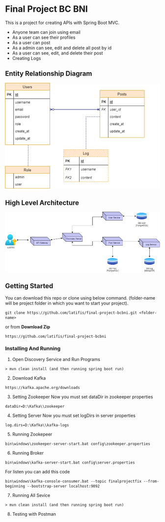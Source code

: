 # Final Project BC BNI
This is a project for creating APIs with Spring Boot MVC.
 - Anyone team can join using email 
 - As a user can see their profiles
 - As a user can post
 - As a admin can see, edit and delete all post by id
 - As a user can see, edit, and delete their post
 - Creating Logs
## Entity Relationship Diagram
![alt text](https://github.com/latifis/etc/blob/main/final-project-bcbni/erd.png?raw=true)
## High Level Architecture
![alt text](https://github.com/latifis/etc/blob/main/final-project-bcbni/hla.png?raw=true)
## Getting Started
You can download this repo or clone using below command. (folder-name will be project folder in which you want to start your project).
```
git clone https://github.com/latifis/final-project-bcbni.git <folder-name>
```
or from **Download Zip**
```
https://github.com/latifis/final-project-bcbni 
```

### Installing And Running
1. Open Discovery Service and Run Programs
```
> mvn clean install (and then running spring boot run)
```
2. Download Kafka
```
https://kafka.apache.org/downloads
```
3. Setting Zookeeper
Now you must set dataDir in zookeeper properties
```
dataDir=D:\Kafka\\zookeeper
```
4. Setting Server
Now you must set logDirs in server properties
```
log.dirs=D:\Kafka\\kafka-logs
```
5. Running Zookepeer
```
bin\windows\zookeeper-server-start.bat config\zookeeper.properties
```
6. Running Broker
```
bin\windows\kafka-server-start.bat config\server.properties
```
For listen you can add this code
```
bin\windows\kafka-console-consumer.bat --topic finalprojectfix --from-beginning --bootstrap-server localhost:9092
```
7. Running All Sevice
```
> mvn clean install (and then running spring boot run)
```
8. Testing with Postman
